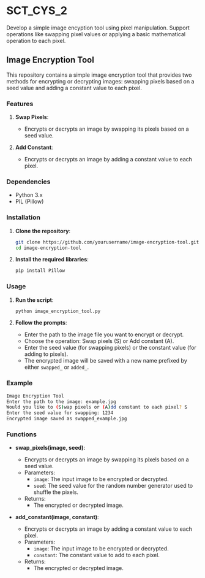 # SCT_CYS_2
Develop a simple image encyption tool using pixel manipulation. Support operations like swapping pixel values or applying a basic mathematical operation to each pixel.

## Image Encryption Tool

This repository contains a simple image encryption tool that provides two methods for encrypting or decrypting images: swapping pixels based on a seed value and adding a constant value to each pixel.

### Features

1. **Swap Pixels**:
   - Encrypts or decrypts an image by swapping its pixels based on a seed value.
   
2. **Add Constant**:
   - Encrypts or decrypts an image by adding a constant value to each pixel.

### Dependencies

- Python 3.x
- PIL (Pillow)

### Installation

1. **Clone the repository**:
    ```bash
    git clone https://github.com/yourusername/image-encryption-tool.git
    cd image-encryption-tool
    ```

2. **Install the required libraries**:
    ```bash
    pip install Pillow
    ```

### Usage

1. **Run the script**:
    ```bash
    python image_encryption_tool.py
    ```

2. **Follow the prompts**:
    - Enter the path to the image file you want to encrypt or decrypt.
    - Choose the operation: Swap pixels (S) or Add constant (A).
    - Enter the seed value (for swapping pixels) or the constant value (for adding to pixels).
    - The encrypted image will be saved with a new name prefixed by either `swapped_` or `added_`.

### Example

```bash
Image Encryption Tool
Enter the path to the image: example.jpg
Would you like to (S)wap pixels or (A)dd constant to each pixel? S
Enter the seed value for swapping: 1234
Encrypted image saved as swapped_example.jpg
```

### Functions

- **swap_pixels(image, seed)**:
  - Encrypts or decrypts an image by swapping its pixels based on a seed value.
  - Parameters:
    - `image`: The input image to be encrypted or decrypted.
    - `seed`: The seed value for the random number generator used to shuffle the pixels.
  - Returns:
    - The encrypted or decrypted image.

- **add_constant(image, constant)**:
  - Encrypts or decrypts an image by adding a constant value to each pixel.
  - Parameters:
    - `image`: The input image to be encrypted or decrypted.
    - `constant`: The constant value to add to each pixel.
  - Returns:
    - The encrypted or decrypted image.


